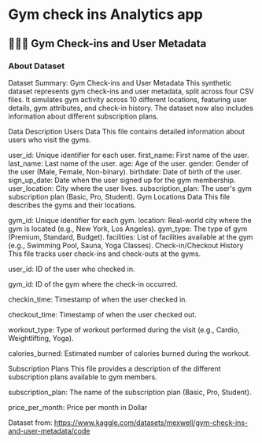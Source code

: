 # Gym check ins Analytics app

## 🏋🏽‍♀️ Gym Check-ins and User Metadata

### About Dataset

Dataset Summary: Gym Check-ins and User Metadata
This synthetic dataset represents gym check-ins and user metadata, split across four CSV files. It simulates gym activity across 10 different locations, featuring user details, gym attributes, and check-in history. The dataset now also includes information about different subscription plans.

Data Description
Users Data
This file contains detailed information about users who visit the gyms.

user_id: Unique identifier for each user.
first_name: First name of the user.
last_name: Last name of the user.
age: Age of the user.
gender: Gender of the user (Male, Female, Non-binary).
birthdate: Date of birth of the user.
sign_up_date: Date when the user signed up for the gym membership.
user_location: City where the user lives.
subscription_plan: The user's gym subscription plan (Basic, Pro, Student).
Gym Locations Data
This file describes the gyms and their locations.

gym_id: Unique identifier for each gym.
location: Real-world city where the gym is located (e.g., New York, Los Angeles).
gym_type: The type of gym (Premium, Standard, Budget).
facilities: List of facilities available at the gym (e.g., Swimming Pool, Sauna, Yoga Classes).
Check-in/Checkout History
This file tracks user check-ins and check-outs at the gyms.

user_id: ID of the user who checked in.

gym_id: ID of the gym where the check-in occurred.

checkin_time: Timestamp of when the user checked in.

checkout_time: Timestamp of when the user checked out.

workout_type: Type of workout performed during the visit (e.g., Cardio, Weightlifting, Yoga).

calories_burned: Estimated number of calories burned during the workout.

Subscription Plans
This file provides a description of the different subscription plans available to gym members.

subscription_plan: The name of the subscription plan (Basic, Pro, Student).

price_per_month: Price per month in Dollar

Dataset from:
https://www.kaggle.com/datasets/mexwell/gym-check-ins-and-user-metadata/code